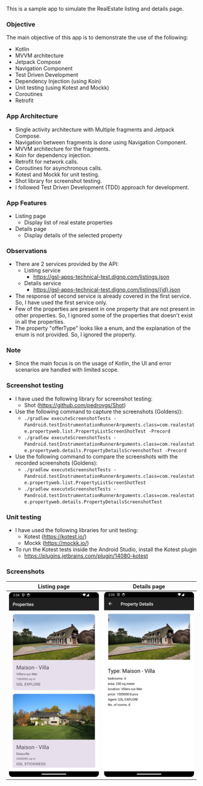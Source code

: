 This is a sample app to simulate the RealEstate listing and details page.

### Objective
The main objective of this app is to demonstrate the use of the following:
- Kotlin
- MVVM architecture
- Jetpack Compose
- Navigation Component
- Test Driven Development
- Dependency Injection (using Koin)
- Unit testing (using Kotest and Mockk)
- Coroutines
- Retrofit

### App Architecture
- Single activity architecture with Multiple fragments and Jetpack Compose.
- Navigation between fragments is done using Navigation Component.
- MVVM architecture for the fragments.
- Koin for dependency injection.
- Retrofit for network calls.
- Coroutines for asynchronous calls.
- Kotest and Mockk for unit testing.
- Shot library for screenshot testing.
- I followed Test Driven Development (TDD) approach for development.

### App Features
- Listing page
  - Display list of real estate properties
- Details page
  - Display details of the selected property

### Observations
- There are 2 services provided by the API:
  - Listing service
    - https://gsl-apps-technical-test.dignp.com/listings.json
  - Details service
    - https://gsl-apps-technical-test.dignp.com/listings/{id}.json
- The response of second service is already covered in the first service. So, I have used the first service only.
- Few of the properties are present in one property that are not present in other properties. So, I ignored some of the properties that doesn't exist in all the properties.
- The property "offerType" looks like a enum, and the explanation of the enum is not provided. So, I ignored the property.

### Note
- Since the main focus is on the usage of Kotlin, the UI and error scenarios are handled with limited scope.

### Screenshot testing
- I have used the following library for screenshot testing:
  - Shot (https://github.com/pedrovgs/Shot)
- Use the following command to capture the screenshots (Goldens)):
  - `./gradlew executeScreenshotTests -Pandroid.testInstrumentationRunnerArguments.class=com.realestate.propertyweb.list.PropertyListScreenShotTest -Precord`  
  - `./gradlew executeScreenshotTests -Pandroid.testInstrumentationRunnerArguments.class=com.realestate.propertyweb.details.PropertyDetailsScreenshotTest -Precord`
- Use the following command to compare the screenshots with the recorded screenshots (Goldens):
  - `./gradlew executeScreenshotTests -Pandroid.testInstrumentationRunnerArguments.class=com.realestate.propertyweb.list.PropertyListScreenShotTest`
  - `./gradlew executeScreenshotTests -Pandroid.testInstrumentationRunnerArguments.class=com.realestate.propertyweb.details.PropertyDetailsScreenshotTest`

### Unit testing
- I have used the following libraries for unit testing:
  - Kotest (https://kotest.io/)
  - Mockk (https://mockk.io/)
- To run the Kotest tests inside the Android Studio, install the Kotest plugin
    - https://plugins.jetbrains.com/plugin/14080-kotest

### Screenshots
| Listing page | Details page|
|--------------| -------------|
|![listing_page.png](app%2Fscreenshots%2Fcaptured%2Flisting_page.png)|![details_screen.png](app%2Fscreenshots%2Fcaptured%2Fdetails_screen.png)|
